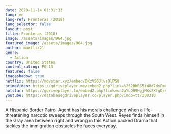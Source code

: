 ```yaml
---
date: 2020-11-14 01:31:33
lang: en
lang-ref: Fronteras (2018)
lang_selector: false
layout: post
title: Fronteras (2018)
image: /assets/images/964.jpg
featured_image: /assets/images/964.jpg
author: maxflix21
genre:
  - Action
country: United States
content_rating: PG-13
featured: false
imageshadow: true
netflix: https://movstar.xyz/embed/DKzVS6JlvsOlPS8
primeVideo: https://gdriveplayer.me/embed2.php?link=%252BhRS5tW8d7dyFmeqIAGnDwQrqlpN%252BmkczbruwepynFhoSGxZwxu66VWtEY3rbPKNPRdvNAfyFBmLB9svcoyEMuXqmCh1SOgY2yxpPdFWI0%252BxLt9lVsZ76IgvepPogR1e8bu2OvdwIN48esGOVV0ismkqWXlbOetdo6bGPT7sBqEZIRCtYXsjXNpii4suhWZaE%253D
hotstar: https://gdriveplayer.to/embed2.php?link=un2aYLQH9HgjMKsSXfgDrAnVF7Oqp%252F7g7jWDAcvBpJz91FeFc8Z36dWylkBbzQgy%252F2gon%252F7EVWnE0OupYO0NvTnH%252BfVSYy%252B9NsSALoIQENHPIb%252FdDyaLs3w6W3EMko7FvnsxGWURVIL9AZDcUsHqJpwpTwdbwat%252B4LJ8WiGV0RR9ECyhrpI9dCoKlCGbfMat4ELE%252BVu58kL%252BkJLHs0kie%252FSt45ap42tFB4wmNkdzPL9BlzyU9Kb91PasnocJh3IEdLAhCKGbqNByrVgAzJY9PMCse%252BNZlgulDQdhksJ65seQ%253D%253D
youtube: https://databasegdriveplayer.co/player.php?imdb=tt7308310
---
```

A Hispanic Border Patrol Agent has his morals challenged when a life-threatening narcotic sweeps through the South West. Reyes finds himself in the Gray area between right and wrong in this Action packed Drama that tackles the immigration obstacles he faces everyday.